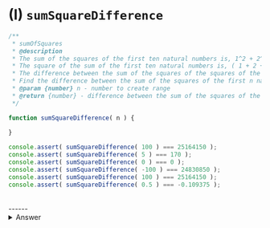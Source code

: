 # (I) `sumSquareDifference`

```javascript
/**
 * sumOfSquares
 * @description
 * The sum of the squares of the first ten natural numbers is, 1^2 + 2^2 + ... + 10^2 = 385.
 * The square of the sum of the first ten natural numbers is, ( 1 + 2 + ... + 10 )^2 = 55^2 = 3025.
 * The difference between the sum of the squares of the squares of the first ten natural numbers and the square of the sum is 3025 - 385 = 2640.
 * Find the difference between the sum of the squares of the first n natural numbers and the square of the sum.
 * @param {number} n - number to create range
 * @return {number} - difference between the sum of the squares of the first n natural numbers and the square of the sum
 */

function sumSquareDifference( n ) {
    
}

console.assert( sumSquareDifference( 100 ) === 25164150 );
console.assert( sumSquareDifference( 5 ) === 170 );
console.assert( sumSquareDifference( 0 ) === 0 );
console.assert( sumSquareDifference( -100 ) === 24830850 );
console.assert( sumSquareDifference( 100 ) === 25164150 );
console.assert( sumSquareDifference( 0.5 ) === -0.109375 );

```

<br/>
------
<br/>

<details>
<summary>Answer</summary>
<div>

Using a for-loop is one potential answer, but there is a better way using the [sum of n numbers](https://en.wikipedia.org/wiki/1_%2B_2_%2B_3_%2B_4_%2B_%E2%8B%AF) and the [sum of n square numbers](https://en.wikipedia.org/wiki/Square_pyramidal_number) formulas. 

```javascript
function sumSquareDifference( n ) {
    const sumOfN = ( n * ( n + 1 ) ) / 2;
    const sumOfNSquare = ( n * ( n + 1 ) * ( 2 * n + 1 ) ) / 6;

    return ( sumOfN ** 2 ) - sumOfNSquare;
}

console.assert( sumSquareDifference( 100 ) );
console.assert( sumSquareDifference( 5 ) === 170 );
console.assert( sumSquareDifference( 0 ) === 0 );
console.assert( sumSquareDifference( -100 ) === 24830850 );
console.assert( sumSquareDifference( 100 ) === 25164150 );
console.assert( sumSquareDifference( 0.5 ) === -0.109375 );
```

</div>
</details>
